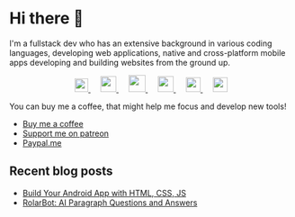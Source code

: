 ﻿# Hi there 👋

I'm a fullstack dev who has an extensive background in various coding languages, developing web applications, native and cross-platform mobile apps developing and building websites from the ground up. 

<p align="center">
  <a href="https://dev.to/thirashapraween">
    <img src="https://svgshare.com/i/ZTW.svg" width="24px"/>
  </a>
  &emsp;
  <a href= "https://www.instagram.com/thirasha_pw">
    <img src="https://img.icons8.com/ios-glyphs/256/808080/instagram-new.svg" width="28px"/>
  </a>
  &emsp;
  <a href="https://www.buymeacoffee.com/thirashapraween">
    <img src="https://img.icons8.com/ios-glyphs/256/808080/coffee.png" width="30px"/>
  </a> 
  &emsp;
  <a href="https://thirashapraween.github.io">
    <img src="https://img.icons8.com/material/256/808080/globe--v1.png" width="28px"/>
  </a>
  &emsp;
  <a href="https://www.linkedin.com/in/thirasha-praween/">
    <img src="https://img.icons8.com/ios-filled/256/808080/linkedin.svg" width="26px"/>
  </a>
   &emsp;
  <a href="https://www.patreon.com/thirasha">
    <img src="https://i.imgur.com/eCiOXF9.png" width="26px"/>
  </a>
</p>



You can buy me a coffee, that might help me focus and develop new tools!
- [Buy me a coffee](https://www.buymeacoffee.com/thirashapraween)
- [Support me on patreon](https://www.patreon.com/thirasha)
- [Paypal.me](https://paypal.me/thirashapw?locale.x=en_US) 

## Recent blog posts
<!-- BLOG-POST-LIST:START -->
- [Build Your Android App with HTML, CSS, JS](https://medium.com/@thirashapraween/build-your-android-app-with-html-css-js-98b4f7f3a8ad?source=rss-5ca755a0973d------2)
- [RolarBot: AI Paragraph Questions and Answers](https://medium.com/@thirashapraween/rolarbot-ai-paragraph-questions-and-answers-3832b2d5e689?source=rss-5ca755a0973d------2)
<!-- BLOG-POST-LIST:END -->

